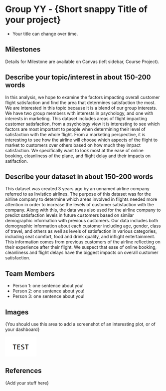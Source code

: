 # Group YY - {Short snappy Title of your project}

- Your title can change over time.

## Milestones

Details for Milestone are available on Canvas (left sidebar, Course Project).

## Describe your topic/interest in about 150-200 words

In this analysis, we hope to examine the factors impacting overall customer flight satisfaction and find the area that determines satisfaction the most. We are interested in this topic because it is a blend of our group interests. We have two group members with interests in psychology, and one with interests in marketing. This dataset includes areas of flight impacting customer satisfaction, from a psychology view it is interesting to see which factors are most important to people when determining their level of satisfaction with the whole flight. From a marketing perspective, it is interesting to see how the airline will choose which aspects of the flight to market to customers over others based on how much they impact satisfaction. We specifically want to look most at the ease of online booking, cleanliness of the plane, and flight delay and their impacts on satifaction. 

## Describe your dataset in about 150-200 words

This dataset was created 3 years ago by an unnamed airline company referred to as Invistico airlines. The purpose of this dataset was for the airline company to determine which areas involved in flights needed more attention in order to increase the levels of customer satisfaction with the company. Along with this, the data was also used for the airline company to predict satisfaction levels in future customers based on similar demographic information with previous customers. Our data includes both demographic information about each customer including age, gender, class of travel, and others as well as levels of satisfaction in various categories, including seat comfort, food and drink quality, and inflight entertainment. This information comes from previous customers of the airline reflecting on their experience after their flight. We suspect that ease of online booking, cleanliness and flight delays have the biggest impacts on overall customer satisfaction.

## Team Members

- Person 1: one sentence about you!
- Person 2: one sentence about you!
- Person 3: one sentence about you!

## Images

{You should use this area to add a screenshot of an interesting plot, or of your dashboard}

<img src ="images/test.png" width="100px">

## References

{Add your stuff here}



